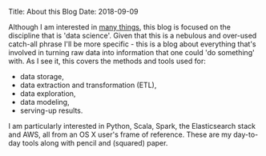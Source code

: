 Title: About this Blog
Date: 2018-09-09

Although I am interested in [many things]({filename}about_me.md), this blog is focused on the discipline that is 'data science'. Given that this is a nebulous and over-used catch-all phrase I'll be more specific - this is a blog about everything that's involved in turning raw data into information that one could 'do something' with. As I see it, this covers the methods and tools used for:

* data storage,
* data extraction and transformation (ETL),
* data exploration,
* data modeling,
* serving-up results.

I am particularly interested in Python, Scala, Spark, the Elasticsearch stack and AWS, all from an OS X user's frame of reference. These are my day-to-day tools along with pencil and (squared) paper.
